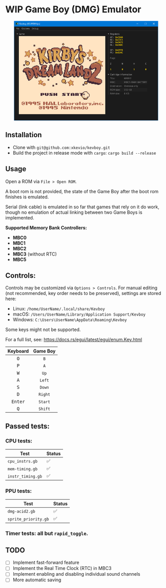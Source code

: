 # WIP Game Boy (DMG) Emulator

<p align="center">
<img src="icon/kirby2.png" alt="Kirby's Dream Land 2" width="450" />
</p>

## Installation

- Clone with `git@github.com:xkevio/kevboy.git`
- Build the project in release mode with `cargo`: `cargo build --release`

## Usage

Open a ROM via `File > Open ROM`.

A boot rom is not provided, the state of the Game Boy after the boot rom finishes is emulated.

Serial (link cable) is emulated in so far that games that rely on it do work, though no emulation of actual linking between two Game Boys is implemented.

**Supported Memory Bank Controllers:**

- **MBC0**
- **MBC1**
- **MBC2**
- **MBC3** (without RTC)
- **MBC5**

## Controls:

Controls may be customized via `Options > Controls`. For manual editing (not recommended, key order needs to be preserved), settings are stored here:

- Linux: `/home/UserName/.local/share/Kevboy`
- macOS: `/Users/UserName/Library/Application Support/Kevboy`
- Windows: `C:\Users\UserName\AppData\Roaming\Kevboy`

Some keys might not be supported.

For a full list, see: https://docs.rs/egui/latest/egui/enum.Key.html

|   **Keyboard**   | **Game Boy** |
|:----------------:|:------------:|
| <kbd>O</kbd>     | `B`          |
| <kbd>P</kbd>     | `A`          |
| <kbd>W</kbd>     | `Up`         |
| <kbd>A</kbd>     | `Left`       |
| <kbd>S</kbd>     | `Down`       |
| <kbd>D</kbd>     | `Right`      |
| <kbd>Enter</kbd> | `Start`      |
| <kbd>Q</kbd>     | `Shift`      |

## Passed tests:

### CPU tests:

| Test              | Status |
|-------------------|--------|
| `cpu_instrs.gb`   | ✅     |
| `mem-timing.gb`   | ✅     |
| `instr_timing.gb` | ✅     |

### PPU tests:

| Test              | Status |
|-------------------|--------|
| `dmg-acid2.gb`   | ✅     |
| `sprite_priority.gb`   | ✅     |

### Timer tests: **all** but `rapid_toggle`.

## TODO

- [ ] Implement fast-forward feature
- [ ] Implement the Real Time Clock (RTC) in MBC3
- [ ] Implement enabling and disabling individual sound channels
- [ ] More automatic saving
